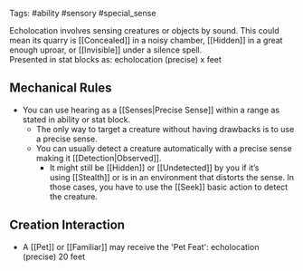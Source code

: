 Tags: #ability #sensory #special_sense

Echolocation involves sensing creatures or objects by sound. This could mean its quarry is [[Concealed]] in a noisy chamber, [[Hidden]] in a great enough uproar, or [[Invisible]] under a silence spell.  
Presented in stat blocks as: echolocation (precise) x feet

## Mechanical Rules

- You can use hearing as a [[Senses|Precise Sense]] within a range as stated in ability or stat block.
	- The only way to target a creature without having drawbacks is to use a precise sense.
	 - You can usually detect a creature automatically with a precise sense making it [[Detection|Observed]]. 
		 -  It might still be [[Hidden]] or [[Undetected]] by you if it’s using [[Stealth]] or is in an environment that distorts the sense. In those cases, you have to use the [[Seek]] basic action to detect the creature. 

## Creation Interaction

- A [[Pet]] or [[Familiar]] may receive the 'Pet Feat': echolocation (precise) 20 feet